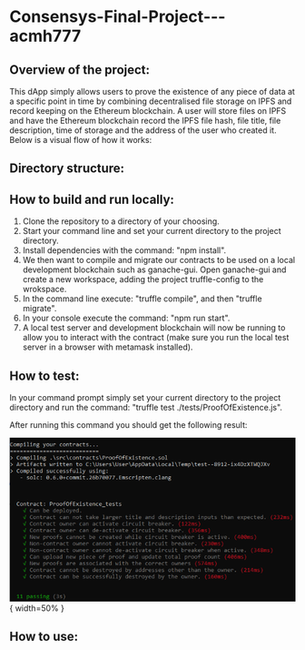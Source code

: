 # Consensys-Final-Project---acmh777

## Overview of the project:

This dApp simply allows users to prove the existence of any piece of data at a specific point in time by combining decentralised file storage on IPFS and record keeping on the Ethereum blockchain. A user will store files on IPFS and have the Ethereum blockchain record the IPFS file hash, file title, file description, time of storage and the address of the user who created it. Below is a visual flow of how it works: 


## Directory structure:



## How to build and run locally:

1) Clone the repository to a directory of your choosing.
2) Start your command line and set your current directory to the project directory.
3) Install dependencies with the command: "npm install".
4) We then want to compile and migrate our contracts to be used on a local development blockchain such as ganache-gui. Open ganache-gui and create a new workspace, adding the project truffle-config to the wrokspace. 
5) In the command line execute: "truffle compile", and then "truffle migrate".
6) In your console execute the command: "npm run start".
7) A local test server and development blockchain will now be running to allow you to interact with the contract (make sure you run the local test server in a browser with metamask installed).

## How to test:
In your command prompt simply set your current directory to the project directory and run the command: "truffle test ./tests/ProofOfExistence.js".

After running this command you should get the following result:

![passed_tests](https://github.com/acmh777/Consensys-Final-Project---acmh777/blob/main/readme_images/passed_tests.PNG){ width=50% }


## How to use:
